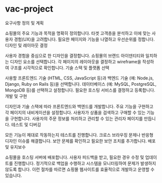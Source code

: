 # vac-project


요구사항 정의 및 계획

쇼핑몰의 주요 기능과 목적을 명확히 정의합니다.
타겟 고객층을 분석하고 이에 맞는 사용자 경험(UX)을 고려합니다.
필요한 페이지와 기능을 나열하고 우선순위를 정합니다.
디자인 및 레이아웃 결정

사용자 경험을 중심으로 한 디자인을 결정합니다.
쇼핑몰의 브랜드 아이덴티티와 일치하는 디자인 요소를 선택합니다.
각 페이지의 레이아웃을 결정하고 wireframe을 작성하여 구조를 시각적으로 확인합니다.
기술 스택 및 플랫폼 선택

사용할 프론트엔드 기술 (HTML, CSS, JavaScript 등)과 백엔드 기술 (예: Node.js, Django, Ruby on Rails 등)을 선택합니다.
데이터베이스 (예: MySQL, PostgreSQL, MongoDB 등)를 선택하고 설정합니다.
필요한 호스팅 서비스를 결정하고 등록합니다.
개발 및 구현

디자인과 기술 스택에 따라 프론트엔드와 백엔드를 개발합니다.
주요 기능을 구현하고 각 페이지의 내비게이션을 설정합니다.
사용자가 상품을 검색하고 구매할 수 있는 기능을 구현합니다.
사용자의 주문 정보를 처리하고 관리할 수 있는 관리자 페이지를 만듭니다.
테스트 및 디버깅

모든 기능이 제대로 작동하는지 테스트를 진행합니다.
크로스 브라우징 문제나 반응형 디자인 이슈를 해결합니다.
보안 문제를 확인하고 필요한 보안 조치를 추가합니다.
배포 및 유지보수

쇼핑몰을 호스팅 서버에 배포합니다.
사용자 피드백을 받고, 필요한 경우 수정 및 업데이트를 진행합니다.
정기적으로 백업을 수행하고 시스템을 모니터링하여 문제가 발생하지 않도록 합니다.
이런 절차를 따르면 쇼핑몰 웹사이트를 효율적으로 개발하고 운영할 수 있습니다.
